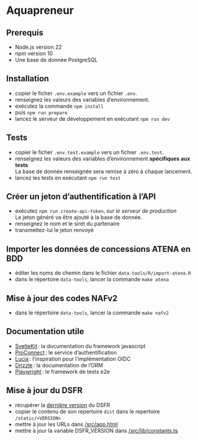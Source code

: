 # Aquapreneur

## Prerequis

- Node.js version 22
- npm version 10
- Une base de donnée PostgreSQL

## Installation

- copier le ficher `.env.example` vers un fichier `.env`.
- renseignez les valeurs des variables d’environnement.
- exécutez la commande `npm install`
- puis `npm run prepare`
- lancez le serveur de développement en exécutant `npm run dev`

## Tests

- copier le ficher `.env.test.example` vers un fichier `.env.test`.
- renseignez les valeurs des variables d’environnement **spécifiques aux tests**  
  La base de donnée renseignée sera remise à zéro à chaque lancement.
- lancez les tests en exécutant `npm run test`

## Créer un jeton d’authentification à l’API

- exécutez `npm run create-api-token`, _sur le serveur de production_  
  Le jeton généré va être ajouté à la base de donnée.
- renseignez le nom et le siret du partenaire
- transmettez-lui le jeton renvoyé

## Importer les données de concessions ATENA en BDD

- éditer les noms de chemin dans le fichier `data-tools/R/import-atena.R`
- dans le répertoire `data-tools`, lancer la commande `make atena`

## Mise à jour des codes NAFv2

- dans le répertoire `data-tools`, lancer la commande `make nafv2`

## Documentation utile

- [SvelteKit](https://svelte.dev/docs/kit/introduction) : la documentation du framework javascript
- [ProConnect](https://partenaires.proconnect.gouv.fr/docs/fournisseur-service) : le service d’authentification
- [Lucia](https://lucia-auth.com/) : l’inspiration pour l’implémentation OIDC
- [Drizzle](https://orm.drizzle.team) : la documentation de l’ORM
- [Playwright](https://playwright.dev/) : le framework de tests e2e

## Mise à jour du DSFR

- récupérer la [dernière version](https://github.com/GouvernementFR/dsfr/releases) du DSFR
- copier le contenu de son repertoire `dist` dans le repertoire `/static/<VERSION>`
- mettre à jour les URLs dans [/src/app.html](/src/app.html)
- mettre à jour la variable DSFR_VERSION dans [/src/lib/constants.ts](/src/lib/constants.ts)
